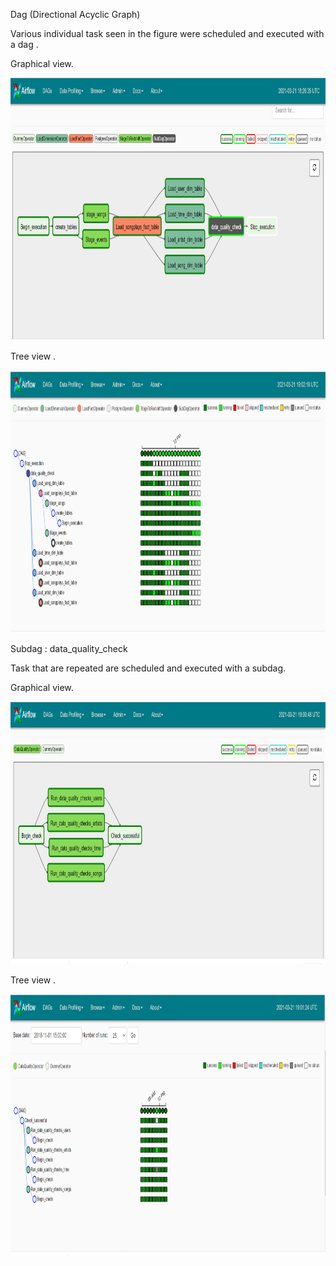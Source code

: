 

<p> Dag (Directional Acyclic Graph) </p>
<p> Various individual task seen in the figure were scheduled and executed with a dag .</p>
<p> Graphical view.</p>
<img src="https://github.com/CharlesIro1125/DataWarehouse/blob/master/Airflow_DataPipeline/home/airflow/dag1.png" alt="schema" width="650" height="420" />
<p> Tree view .</p>
<img src="https://github.com/CharlesIro1125/DataWarehouse/blob/master/Airflow_DataPipeline/home/airflow/dag2.png" alt="schema" width="780" height="420" />
<p> Subdag : data_quality_check</p>
<p> Task that are repeated are scheduled and executed with a subdag.</P>
<p> Graphical view.</p>
<img src="https://github.com/CharlesIro1125/DataWarehouse/blob/master/Airflow_DataPipeline/home/airflow/sugdag2.png" alt="schema" width="650" height="420" />
<p> Tree view .</p>
<img src="https://github.com/CharlesIro1125/DataWarehouse/blob/master/Airflow_DataPipeline/home/airflow/subdag3.png" alt="schema" width="780" height="420" />

